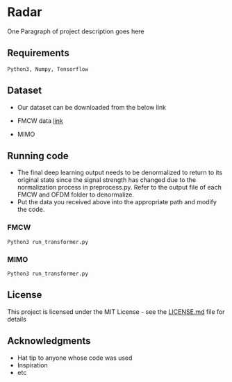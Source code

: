 # Radar

One Paragraph of project description goes here


## Requirements
```
Python3, Numpy, Tensorflow
```

## Dataset

* Our dataset can be downloaded from the below link

* FMCW data [link](https://drive.google.com/file/d/18s95iyC_ZovvPxSe75rgdS2Q8LFSE_j8/view?usp=sharing)

* MIMO

## Running code
* The final deep learning output needs to be denormalized to return to its original state since the signal strength has changed due to the normalization process in preprocess.py. Refer to the output file of each FMCW and OFDM folder to denormalize.
* Put the data you received above into the appropriate path and modify the code.
### FMCW

```
Python3 run_transformer.py
```
### MIMO
```
Python3 run_transformer.py
```
## License

This project is licensed under the MIT License - see the [LICENSE.md](LICENSE.md) file for details

## Acknowledgments

* Hat tip to anyone whose code was used
* Inspiration
* etc
